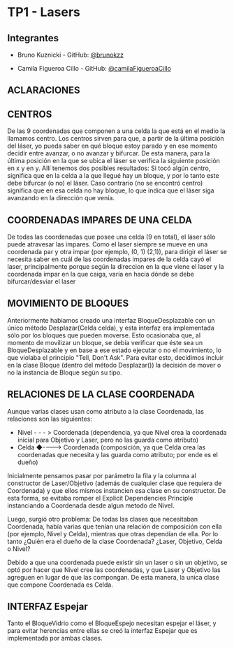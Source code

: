 # TP1 - Lasers

## Integrantes

- Bruno Kuznicki - GitHub: [@brunokzz](https://github.com/brunokzz)

- Camila Figueroa Cillo - GitHub: [@camilaFigueroaCillo](https://github.com/camilaFigueroaCillo)


## ACLARACIONES

## CENTROS
De las 9 coordenadas que componen a una celda la que está en el medio la llamamos centro. Los centros sirven para que, a partir de la última posición del láser, yo pueda saber en qué bloque estoy parado y en ese momento decidir entre avanzar, o no avanzar y bifurcar.
De esta manera, para la última posición en la que se ubica el láser se verifica la siguiente posición en x y en y. Allí tenemos dos posibles resultados:
Si tocó algún centro, significa que en la celda a la que llegué hay un bloque, y por lo tanto este debe bifurcar (o no) el láser.
Caso contrario (no se encontró centro) significa que en esa celda no hay bloque, lo que indica que el láser siga avanzando en la dirección que venía.

## COORDENADAS IMPARES DE UNA CELDA
De todas las coordenadas que posee una celda (9 en total), el láser sólo puede atravesar las impares. Como el laser siempre se mueve en una coordenada par y otra impar (por ejemplo, (0, 1) (2,1)), para dirigir el láser se necesita saber en cuál de las coordenadas impares de la celda cayó el laser, principalmente porque según la direccion en la que viene el laser y la coordenada impar en la que caiga, varía en hacia dónde se debe bifurcar/desviar el laser

## MOVIMIENTO DE BLOQUES
Anteriormente habiamos creado una interfaz BloqueDesplazable con un único método Desplazar(Celda celda), y esta interfaz era implementada sólo por los bloques que pueden moverse. Esto ocasionaba que, al momento de movilizar un bloque, se debía verificar que éste sea un BloqueDesplazable y en base a ese estado ejecutar o no el movimiento, lo que violaba el principio "Tell, Don't Ask". Para evitar esto, decidimos incluir en la clase Bloque (dentro del método Desplazar()) la decisión de mover o no la instancia de Bloque según su tipo.




## RELACIONES DE LA CLASE COORDENADA
Aunque varias clases usan como atributo a la clase Coordenada, las relaciones son las siguientes:

- Nivel - - - > Coordenada (dependencia, ya que Nivel crea la coordenada inicial para Objetivo y Laser, pero no las guarda como atributo)
- Celda ◆----> Coordenada (composición, ya que Celda crea las coordenadas que necesita y las guarda como atributo; por ende es el dueño)

Inicialmente pensamos pasar por parámetro la fila y la columna al constructor de Laser/Objetivo (además de cualquier clase que requiera de Coordenada) y que ellos mismos instancien esa clase en su constructor. De esta forma, se evitaba romper el Explicit Dependencies Principle instanciando a Coordenada desde algun metodo de Nivel.

Luego, surgió otro problema: De todas las clases que necesitaban Coordenada, había varias que tenían una relación de composición con ella (por ejemplo, Nivel y Celda), mientras que otras dependían de ella. Por lo tanto ¿Quién era el dueño de la clase Coordenada? ¿Laser, Objetivo, Celda o Nivel?

Debido a que una coordenada puede existir sin un laser o sin un objetivo, se optó por hacer que Nivel cree las coordenadas, y que Laser y Objetivo las agreguen en lugar de que las compongan. De esta manera, la unica clase que compone Coordenada es Celda.




## INTERFAZ Espejar
Tanto el BloqueVidrio como el BloqueEspejo necesitan espejar el láser, y para evitar herencias entre ellas se creó la interfaz Espejar que es implementada por ambas clases.
